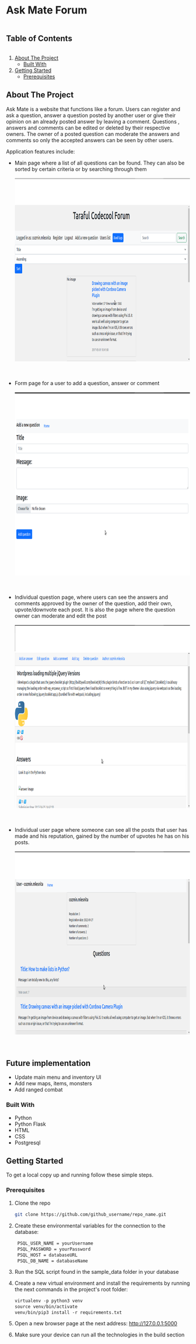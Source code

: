 <!-- TABLE OF CONTENTS -->

# Ask Mate Forum

<summary><h2 style="display: inline-block">Table of Contents</h2></summary>
<ol>
<li>
    <a href="#about-the-project">About The Project</a>
    <ul>
    <li><a href="#built-with">Built With</a></li>
    </ul>
</li>
<li>
    <a href="#getting-started">Getting Started</a>
    <ul>
    <li><a href="#prerequisites">Prerequisites</a></li>
    </ul>
</li>

</ol>

<!-- ABOUT THE PROJECT -->

## About The Project

Ask Mate is a website that functions like a forum. Users can register and ask a question,
answer a question posted by another user or give their opinion on an already posted answer by leaving a comment. Questions
, answers and comments can be edited or deleted by their respective owners.
The owner of a posted question can moderate the answers and comments so only the accepted answers can be seen by other users.

Application features include:

- Main page where a list of all questions can be found. They can also be sorted by certain criteria or by searching through them<br/><br/>
  <img src="https://raw.githubusercontent.com/CozminM/Ask_Mate/master/public/list-page.png" height="500" width="auto">
  <br/>
  <br/>
  <br/>

- Form page for a user to add a question, answer or comment<br/><br/>
  <img src="https://raw.githubusercontent.com/CozminM/Ask_Mate/master/public/add-form.png" height="500" width="auto">
  <br/><br/><br/>

- Individual question page, where users can see the answers and comments approved by the owner of the question,
add their own, upvote/downvote each post. It is also the page where the question owner can moderate and edit the post<br/><br/>
  <img src="https://raw.githubusercontent.com/CozminM/Ask_Mate/master/public/question-page.png" height="500" width="auto">
  <br/><br/><br/>

- Individual user page where someone can see all the posts that user has made and his reputation,
 gained by the number of upvotes he has on his posts.<br/><br/>
  <img src="https://raw.githubusercontent.com/CozminM/Ask_Mate/master/public/user-page.png" height="500" width="auto">
  <br/><br/><br/>

## Future implementation

- Update main menu and inventory UI
- Add new maps, items, monsters
- Add ranged combat


### Built With

- Python
- Python Flask
- HTML
- CSS
- Postgresql

<!-- GETTING STARTED -->

## Getting Started

To get a local copy up and running follow these simple steps.

### Prerequisites

1. Clone the repo
   ```sh
   git clone https://github.com/github_username/repo_name.git
   ```
2. Create these environmental variables for the connection to the database: 
   ```
    PSQL_USER_NAME = yourUsername
    PSQL_PASSWORD = yourPassword
    PSQL_HOST = databaseURL
    PSQL_DB_NAME = databaseName
   ```
   
3. Run the SQL script found in the sample_data folder in your database

4. Create a new virtual environment and install the requirements by running the next commands in the project's root folder:

    ```
   virtualenv -p python3 venv
   source venv/bin/activate
   venv/bin/pip3 install -r requirements.txt
   ```
   
5. Open a new browser page at the next address: http://127.0.0.1:5000

6. Make sure your device can run all the technologies in the build section
